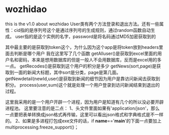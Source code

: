 # wozhidao
this is the v1.0 about wozhidao
User类有两个方法登录和退出方法。还有一些属性：cid指的是序列号这个是通过序列号的生成规则，通过random函数自动生成。
user指的是这个实例的名字，password是将名码通过MD5加密获取到的

其中最主要的是获取到token这个，为什么因为这个app是将token放到headers里面去判断是哪个用户
我在这里写了几个函数
getAlluser()是获取到excel里面的用户名和密码，本来是想用数据库的但是一般人不会用数据库，反而是excel用的多一点。
getRecodes()是获取到这个用户的积分是多少
getNews(sort,page)是获取到一面的新闻大标题，其中sort是分类，page是第几面。
getNewdetail(newId,user)是获取到新闻的细节因为用户是靠访问新闻去获取到积分。
process(user,sum)这个就是处理一个用户登录到访问新闻结束到退出的过程。

这里我采用的是一个用户开辟一个进程，因为用户是知道有几个的所以没必要开辟进程池。
这里要注意的是二点：
1、头文件里面如果有'application/json'，那么一点要把表单转换成json格式再传输，这里可以看出json格式和字典格式是不一样的。
2、如果是多进程打包成exe文件的话，if __name__=='__main__'的下面一点要加上multiprocessing.freeze_support()；

